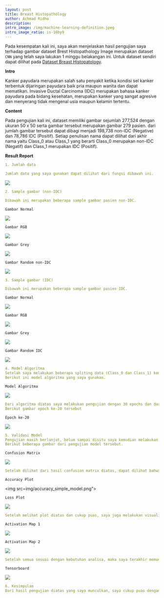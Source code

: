 ```yaml
--- 
layout: post
title: Breast Histopathology
author: Achmad Ridho
description: 
intro_image: /img/machine-learning-definition.jpeg
intro_image_ratio: is-16by9
---
```


Pada kesempatan kali ini, saya akan menjelaskan hasil pengujian saya terhadap gambar dataset Brest Histopathology Image merupakan dataset `CNN` yang telah saya lakukan 1 minggu belakangan ini.
Untuk dataset sendiri dapat dilihat pada [Dataset Breast Histopatology](https://www.kaggle.com/paultimothymooney/breast-histopathology-images/).

**Intro**

Kanker payudara merupakan salah satu penyakit ketika kondisi sel kanker terbentuk dijaringan payudara baik pria maupun wanita dan dapat mematikan. Invasive Ductal Carcinoma (IDC) merupakan bahasa kanker payudara pada bidang kesehatan, merupakan kanker yang sangat agresive dan menyerang tidak mengenal usia maupun kelamin tertentu.

**Content**

Pada pengujian kali ini, dataset memiliki gambar sejumlah 277,524 dengan ukuran 50 x 50 serta gambar tersebut merupakan gambar 279 pasien. dari jumlah gambar tersebut dapat dibagi menjadi 198,738 non-IDC (Negative) dan 78,786 IDC (Positif). Setiap penulisan nama dapat dilihat dari akhir nama yaitu Class_0 atau Class_1 yang berarti Class_0 merupakan non-IDC (Negatif) dan Class_1 merupakan IDC (Positif). 

**Result Report**
```yaml 
1. Jumlah data

Jumlah data yang saya gunakan dapat dilihat dari fungsi dibawah ini.
```
<img src="img/jumlah-data.png">

```yaml 
2. Sample gambar (non-IDC)

Dibawah ini merupakan beberapa sample gambar pasien non-IDC.
```
`Gambar Normal`

<img src="img/sample_0_1.png">

`Gambar RGB`

<img src="img/sample_0_2.png">

`Gambar Grey`

<img src="img/sample_0_3.png">

`Gambar Random non-IDC`

<img src="img/sample_0_4.png">

```yaml 
3. Sample gambar (IDC)

Dibawah ini merupakan beberapa sample gambar pasien IDC.
```
`Gambar Normal`

<img src="img/sample_1_1.png">

`Gambar RGB`

<img src="img/sample_1_2.png">

`Gambar Grey`

<img src="img/sample_1_3.png">

`Gambar Random IDC`

<img src="img/sample_1_4.png">

```yaml 
4. Model Algoritma
Setelah saya melakukan beberapa spliting data (Class_0 dan Class_1) kemudian saya melakukan penentuan sample data yang diuji dengan code OpenCV lalu saya menentukan model terbaik untuk dijadikan algoritma dalam pengujian.
Berikut ini model algoritma yang saya gunakan.
```
`Model Algoritma`

<img src="img/simple_model.png">

```yaml 
Dari algoritma diatas saya melakukan pengujian dengan 30 epochs dan dari 30 epoch tersebut saya mendapatkan akurasi tertinggi yaitu 0.8603 pada epoch ke-20.
Berikut gambar epoch ke-20 tersebut
```
`Epoch ke-20`

<img src="img/final_epochs.png">

```yaml 
5. Validasi Model
Pengujian masih berlanjut, belum sampai disitu saya kemudian melakukan akurasi terhadap model algoritma yang saya gunakan apakah sudah masuk akal untuk digunakan atau belum dengan mengunakan beberapa pengujian.
Berikut beberapa gambar dari pengujian model tersebut.
```
`Confusion Matrix`

<img src="img/confusion_matrix.png">

```yaml 
Setelah dilihat dari hasil confusion matrix diatas, dapat dilihat bahwa model cukup masuk akal untuk digunakan lalu kemudian saya memunculkan plot gambar akurasi dan plot gambar loss agar dapat terlihat jelas apakah grafik overfit atau tidak.
```
`Accuracy Plot`

<img src=img/accuracy_simple_model.png">

`Loss Plot`

<img src="img/loss_simple_model.png">

```yaml 
Setelah melihat plot diatas dan cukup puas, saya juga melakukan visualisasi gambar dengan Activation Map, yang dapat dilihat pada gambar berikut.
```

`Activation Map 1`

<img src="img/activation_map_1.png">

`Activation Map 2`

<img src="img/activation_map_2.png">

```yaml 
Setelah semua sesuai dengan kebutuhan analisa, maka saya terakhir memunculkan tensorboard dengan tujuan agar lebih dapat men-track jumlah penurunan grafik dah melakukan smooting pada grafik accuracy dan loss yang saya dapatkan, pada gambar berikut.
```
`Tensorboard`

<img src="img/tensorboard.png">

```yaml 
6. Kesimpulan
Dari hasil pengujian diatas yang saya munculkan, saya cukup puas dengan hasil tersebut dan hasil yang saya dapatkan juga cukup bagus yaitu diangka 0.8603 (val_accuracy) dan 0.3338 (val_loss) sehingga angka tersebut dapat dijadikan acuan terhadap prediksi gambar sejenis (Breast Histopathology Images).


```

